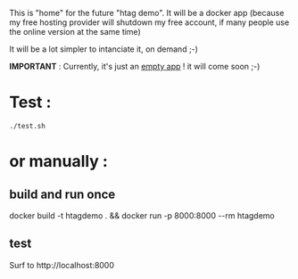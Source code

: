 This is "home" for the future "htag demo". It will be a docker app (because my free hosting provider will shutdown my free account, if many people use the online version at the same time)

It will be a lot simpler to intanciate it, on demand ;-)

**IMPORTANT** : Currently, it's just an [empty app](app/app.py) !
it will come soon ;-)

# Test :

    ./test.sh

# or manually :

## build and run once
docker build -t htagdemo . && docker run -p 8000:8000 --rm htagdemo

## test

Surf to http://localhost:8000